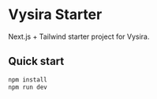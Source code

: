 # Vysira Starter

Next.js + Tailwind starter project for Vysira.

## Quick start
```bash
npm install
npm run dev
```
